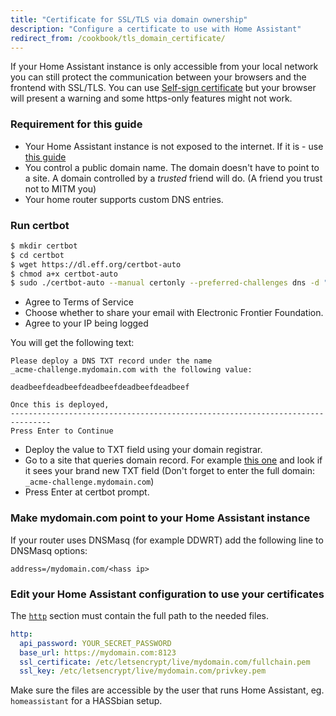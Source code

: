 ```yaml
---
title: "Certificate for SSL/TLS via domain ownership"
description: "Configure a certificate to use with Home Assistant"
redirect_from: /cookbook/tls_domain_certificate/
---
```


If your Home Assistant instance is only accessible from your local network you can still protect the communication between your browsers and the frontend with SSL/TLS. You can use [Self-sign certificate](/cookbook/tls_self_signed_certificate/) but your browser will present a warning and some https-only features might not work.

### Requirement for this guide

* Your Home Assistant instance is not exposed to the internet. If it is - use [this guide]({{site_root}}/blog/2015/12/13/setup-encryption-using-lets-encrypt/)
* You control a public domain name. The domain doesn't have to point to a site. A domain controlled by a *trusted* friend will do. (A friend you trust not to MITM you)
* Your home router supports custom DNS entries.

### Run certbot

```bash
$ mkdir certbot
$ cd certbot
$ wget https://dl.eff.org/certbot-auto
$ chmod a+x certbot-auto
$ sudo ./certbot-auto --manual certonly --preferred-challenges dns -d "mydomain.com" --email your@email.address
```

* Agree to Terms of Service
* Choose whether to share your email with Electronic Frontier Foundation.
* Agree to your IP being logged

You will get the following text:

```text
Please deploy a DNS TXT record under the name
_acme-challenge.mydomain.com with the following value:

deadbeefdeadbeefdeadbeefdeadbeefdeadbeef

Once this is deployed,
-------------------------------------------------------------------------------
Press Enter to Continue
```

* Deploy the value to TXT field using your domain registrar.
* Go to a site that queries domain record. For example [this one](https://mxtoolbox.com/TXTLookup.aspx) and look if it sees your brand new TXT field (Don't forget to enter the full domain: `_acme-challenge.mydomain.com`)
* Press Enter at certbot prompt.

### Make mydomain.com point to your Home Assistant instance

If your router uses DNSMasq (for example DDWRT) add the following line to DNSMasq options:

```text
address=/mydomain.com/<hass ip>
```

### Edit your Home Assistant configuration to use your certificates

The [`http`](/components/http/) section must contain the full path to the needed files. 

```yaml
http:
  api_password: YOUR_SECRET_PASSWORD
  base_url: https://mydomain.com:8123
  ssl_certificate: /etc/letsencrypt/live/mydomain.com/fullchain.pem
  ssl_key: /etc/letsencrypt/live/mydomain.com/privkey.pem
```

Make sure the files are accessible by the user that runs Home Assistant, eg. `homeassistant` for a HASSbian setup.
